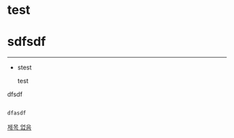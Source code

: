 # test

# sdfsdf

---

- stest
    
    test
    

dfsdf

```bash

dfasdf
```

[제목 없음](https://www.notion.so/b276db686c1949d081566f6fb5015b45)
